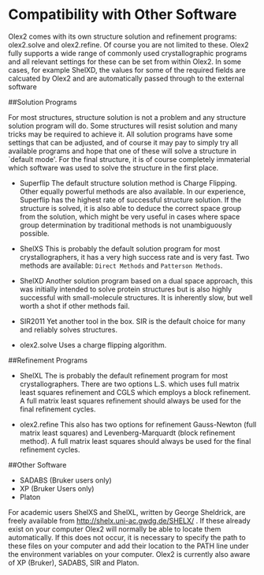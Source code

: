 # Compatibility with Other Software 
Olex2 comes with its own structure solution and refinement programs: olex2.solve and olex2.refine. Of course you are not limited to these. Olex2 fully supports a wide range of commonly used crystallographic programs and all relevant settings for these can be set from within Olex2. In some cases, for example ShelXD, the values for some of the required fields are calcuated by Olex2 and are automatically passed through to the external software

##Solution Programs

For most structures, structure solution is not a problem and any structure solution program will do. Some structures will resist solution and many tricks may be required to achieve it. All solution programs have some settings that can be adjusted, and of course it may pay to simply try all available programs and hope that one of these will solve a structure in `default mode'. For the final structure, it is of course completely immaterial which software was used to solve the structure in the first place. 

- Superflip The default structure solution method is Charge Flipping. Other equally powerful methods are also available. In our experience, Superflip has the highest rate of successful structure solution. If the structure is solved, it is also able to deduce the correct space group from the solution, which might be very useful in cases where space group determination by traditional methods is not unambiguously possible.

- ShelXS This is probably the default solution program for most crystallographers, it has a very high success rate and is very fast. Two methods are available: ``Direct Methods`` and ``Patterson Methods``.

- ShelXD Another solution program based on a dual space approach, this was initially intended to solve protein structures but is also highly successful with small-molecule structures. It is inherently slow, but well worth a shot if other methods fail.

- SIR2011 Yet another tool in the box. SIR is the default choice for many and reliably solves structures.

- olex2.solve Uses a charge flipping algorithm.

##Refinement Programs

- ShelXL The is probably the default refinement program for most crystallographers.  There are two options L.S. which uses full matrix least squares refinement and CGLS which employs a block refinement.  A full matrix least squares refinement should always be used for the final refinement cycles.

- olex2.refine This also has two options for refinement Gauss-Newton (full matrix least squares) and Levenberg-Marquardt (block refinement method).  A full matrix least squares should always be used for the final refinement cycles.

##Other Software

- SADABS (Bruker users only)
- XP (Bruker Users only)
- Platon

For academic users ShelXS and ShelXL, written by George Sheldrick, are freely available from http://shelx.uni-ac.gwdg.de/SHELX/ . If these already exist on your computer Olex2 will normally be able to locate them automatically. If this does not occur, it is necessary to specify the path to these files on your computer and add their location to the PATH line under the environment variables on your computer. Olex2 is currently also aware of XP (Bruker), SADABS, SIR and Platon.
